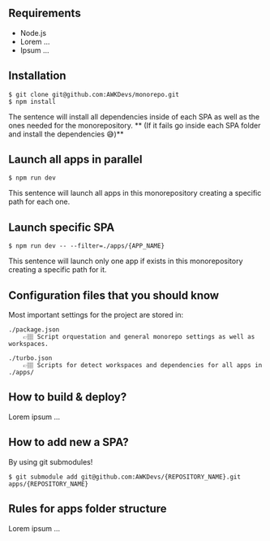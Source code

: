 ## Requirements
- Node.js
- Lorem ...
- Ipsum ... 

## Installation

```
$ git clone git@github.com:AWKDevs/monorepo.git
$ npm install 
```
The sentence will install all dependencies inside of each SPA as well as the ones needed for the monorepository. 	** (If it fails go inside each SPA folder and install the dependencies 😅)**
## Launch all apps in parallel

```
$ npm run dev
```
This sentence will launch all apps in this monorepository creating a specific path for each one.

## Launch specific SPA 
``` 
$ npm run dev -- --filter=./apps/{APP_NAME}
```
This sentence will launch only one app if exists in this monorepository creating a specific path for it.

## Configuration files that you should know
Most important settings for the project are stored in:

```
./package.json
    👉🏽 Script orquestation and general monorepo settings as well as workspaces.

./turbo.json
    👉🏽 Scripts for detect workspaces and dependencies for all apps in ./apps/ 
```
## How to build & deploy? 
Lorem ipsum ...

## How to add new a SPA?
By using git submodules!
```
$ git submodule add git@github.com:AWKDevs/{REPOSITORY_NAME}.git apps/{REPOSITORY_NAME}
```

## Rules for apps folder structure 
Lorem ipsum ...